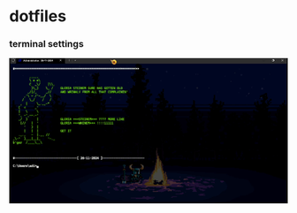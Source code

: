 # dotfiles

### terminal settings
[![video](https://raw.githubusercontent.com/sortalost/dotfiles/master/static/ss.png)](https://github.com/user-attachments/assets/b5ef2c76-4838-4bc1-89cc-70760c177f7c)
